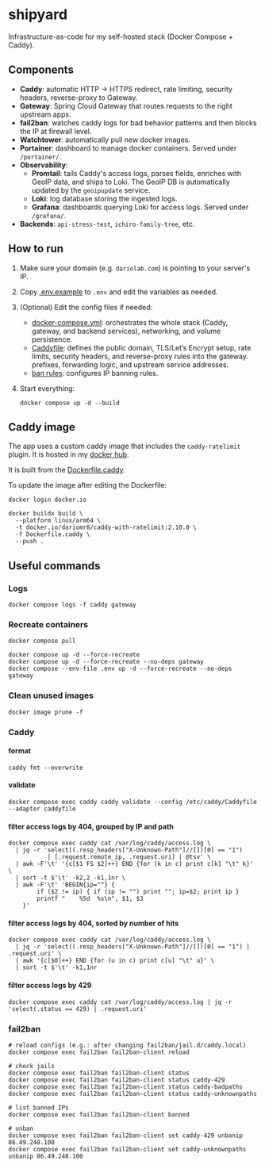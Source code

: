 # shipyard
Infrastructure-as-code for my self-hosted stack (Docker Compose + Caddy).

## Components

- **Caddy**: automatic HTTP → HTTPS redirect, rate limiting, security headers, reverse-proxy to
  Gateway.
- **Gateway**: Spring Cloud Gateway that routes requests to the right upstream apps.
- **fail2ban**: watches caddy logs for bad behavior patterns and then blocks the IP at firewall
  level.
- **Watchtower**: automatically pull new docker images.
- **Portainer**: dashboard to manage docker containers. Served under `/portainer/`.
- **Observability**:
    - **Promtail**: tails Caddy's access logs, parses fields, enriches with GeoIP data, and ships to
      Loki. The GeoIP DB is automatically updated by the `geoipupdate` service.
    - **Loki**: log database storing the ingested logs.
    - **Grafana**: dashboards querying Loki for access logs. Served under `/grafana/`.
- **Backends**: `api-stress-test`, `ichiro-family-tree`, etc.

## How to run

1. Make sure your domain (e.g. `dariolab.com`) is pointing to your server's IP.
2. Copy [.env.example](.env.example) to `.env` and edit the variables as needed.
3. (Optional) Edit the config files if needed:
    - [docker-compose.yml](docker-compose.yml): orchestrates the whole stack (Caddy, gateway, and
      backend services), networking, and volume persistence.
    - [Caddyfile](caddy/Caddyfile): defines the public domain, TLS/Let’s Encrypt setup, rate limits,
      security headers, and
      reverse-proxy rules into the gateway.
      prefixes, forwarding logic, and upstream service addresses.
    - [ban rules](fail2ban/jail.d/caddy.local): configures IP banning rules.

4. Start everything:
   ```shell
   docker compose up -d --build
   ```

## Caddy image

The app uses a custom caddy image that includes the `caddy-ratelimit` plugin. It is hosted in
my [docker hub](https://hub.docker.com/repository/docker/dariomr8/caddy-with-ratelimit/general).

It is built from the [Dockerfile.caddy](caddy/Dockerfile.caddy).

To update the image after editing the Dockerfile:

```shell
docker login docker.io

docker buildx build \
  --platform linux/arm64 \
  -t docker.io/dariomr8/caddy-with-ratelimit:2.10.0 \
  -f Dockerfile.caddy \
  --push .
```

## Useful commands

### Logs

```shell
docker compose logs -f caddy gateway
```

### Recreate containers

```shell
docker compose pull

docker compose up -d --force-recreate
docker compose up -d --force-recreate --no-deps gateway
docker compose --env-file .env up -d --force-recreate --no-deps gateway
```

### Clean unused images

```shell
docker image prune -f
```

### Caddy

#### format

```shell
caddy fmt --overwrite
```

#### validate

```shell
docker compose exec caddy caddy validate --config /etc/caddy/Caddyfile --adapter caddyfile
```

#### filter access logs by 404, grouped by IP and path

```shell
docker compose exec caddy cat /var/log/caddy/access.log \
  | jq -r 'select((.resp_headers["X-Unknown-Path"]//[])[0] == "1")
           | [.request.remote_ip, .request.uri] | @tsv' \
  | awk -F'\t' '{c[$1 FS $2]++} END {for (k in c) print c[k] "\t" k}' \
  | sort -t $'\t' -k2,2 -k1,1nr \
  | awk -F'\t' 'BEGIN{ip=""} {
        if ($2 != ip) { if (ip != "") print ""; ip=$2; print ip }
        printf "    %5d  %s\n", $1, $3
    }'
```

#### filter access logs by 404, sorted by number of hits

```shell
docker compose exec caddy cat /var/log/caddy/access.log \
  | jq -r 'select((.resp_headers["X-Unknown-Path"]//[])[0] == "1") | .request.uri' \
  | awk '{c[$0]++} END {for (u in c) print c[u] "\t" u}' \
  | sort -t $'\t' -k1,1nr
```

#### filter access logs by 429

```shell
docker compose exec caddy cat /var/log/caddy/access.log | jq -r 'select(.status == 429) | .request.uri'
```

### fail2ban

```shell
# reload configs (e.g.: after changing fail2ban/jail.d/caddy.local)
docker compose exec fail2ban fail2ban-client reload

# check jails
docker compose exec fail2ban fail2ban-client status
docker compose exec fail2ban fail2ban-client status caddy-429
docker compose exec fail2ban fail2ban-client status caddy-badpaths
docker compose exec fail2ban fail2ban-client status caddy-unknownpaths

# list banned IPs
docker compose exec fail2ban fail2ban-client banned

# unban
docker compose exec fail2ban fail2ban-client set caddy-429 unbanip 86.49.248.100
docker compose exec fail2ban fail2ban-client set caddy-unknownpaths unbanip 86.49.248.100
```